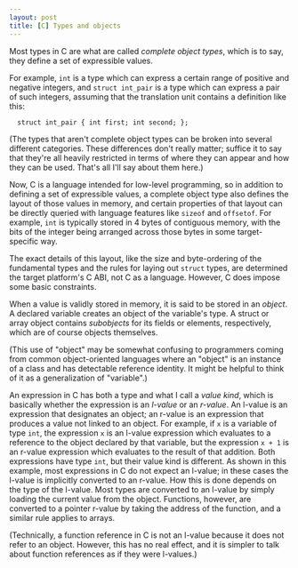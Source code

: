 ```yaml
---
layout: post
title: [C] Types and objects
---
```


Most types in C are what are called *complete object types*, which is to say,
they define a set of expressible values.

For example, ``int`` is a type which can express a certain range of positive
and negative integers, and ``struct int_pair`` is a type which can express
a pair of such integers, assuming that the translation unit contains a
definition like this:

```
  struct int_pair { int first; int second; };
```

(The types that aren't complete object types can be broken into several
different categories.  These differences don't really matter; suffice it to
say that they're all heavily restricted in terms of where they can appear
and how they can be used.  That's all I'll say about them here.)

Now, C is a language intended for low-level programming, so in addition
to defining a set of expressible values, a complete object type also
defines the layout of those values in memory, and certain properties of
that layout can be directly queried with language features like ``sizeof``
and ``offsetof``.  For example, ``int`` is typically stored in 4 bytes of
contiguous memory, with the bits of the integer being arranged across those
bytes in some target-specific way.

The exact details of this layout, like the size and byte-ordering of the
fundamental types and the rules for laying out ``struct`` types, are
determined the target platform's C ABI, not C as a language.  However, C
does impose some basic constraints.

When a value is validly stored in memory, it is said to be stored in an
*object*.  A declared variable creates an object of the variable's type.
A struct or array object contains *subobjects* for its fields or elements,
respectively, which are of course objects themselves.

(This use of "object" may be somewhat confusing to programmers
coming from common object-oriented languages where an "object" is an
instance of a class and has detectable reference identity.  It might be
helpful to think of it as a generalization of "variable".)

An expression in C has both a type and what I call a *value kind*, which
is basically whether the expression is an *l-value* or an *r-value*.  An
l-value is an expression that designates an object; an r-value is an
expression that produces a value not linked to an object.  For example,
if ``x`` is a variable of type ``int``, the expression ``x`` is an l-value
expression which evaluates to a reference to the object declared by
that variable, but the expression ``x + 1`` is an r-value expression
which evaluates to the result of that addition.  Both expressions have
type ``int``, but their value kind is different.  As shown in this example,
most expressions in C do not expect an l-value; in these cases the
l-value is implicitly converted to an r-value.  How this is done depends
on the type of the l-value.  Most types are converted to an l-value by
simply loading the current value from the object.  Functions, however,
are converted to a pointer r-value by taking the address of the function,
and a similar rule applies to arrays.

(Technically, a function reference in C is not an l-value because it does
not refer to an object.  However, this has no real effect, and it is
simpler to talk about function references as if they were l-values.)
